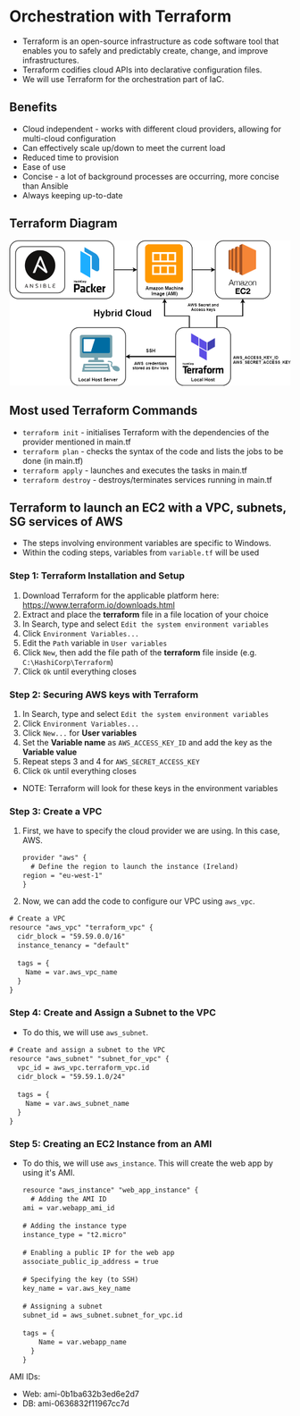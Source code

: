 # Orchestration with Terraform
* Terraform is an open-source infrastructure as code software tool that enables you to safely and predictably create, change, and improve infrastructures. 
* Terraform codifies cloud APIs into declarative configuration files. 
* We will use Terraform for the orchestration part of IaC.

## Benefits
* Cloud independent - works with different cloud providers, allowing for multi-cloud configuration 
* Can effectively scale up/down to meet the current load
* Reduced time to provision
* Ease of use
* Concise - a lot of background processes are occurring, more concise than Ansible
* Always keeping up-to-date

## Terraform Diagram
![image](Diagrams/Terraform_Diagram.png)

## Most used Terraform Commands
* `terraform init` - initialises Terraform with the dependencies of the provider mentioned in main.tf
* `terraform plan` - checks the syntax of the code and lists the jobs to be done (in main.tf)
* `terraform apply` - launches and executes the tasks in main.tf
* `terraform destroy` - destroys/terminates services running in main.tf

## Terraform to launch an EC2 with a VPC, subnets, SG services of AWS
* The steps involving environment variables are specific to Windows.
* Within the coding steps, variables from `variable.tf` will be used

### Step 1: Terraform Installation and Setup
1. Download Terraform for the applicable platform here: https://www.terraform.io/downloads.html
2. Extract and place the **terraform** file in a file location of your choice
3. In Search, type and select `Edit the system environment variables`
4. Click `Environment Variables...`
5. Edit the `Path` variable in `User variables`
6. Click `New`, then add the file path of the **terraform** file inside (e.g. `C:\HashiCorp\Terraform`)
7. Click `Ok` until everything closes

### Step 2: Securing AWS keys with Terraform
1. In Search, type and select `Edit the system environment variables`
2. Click `Environment Variables...`
3. Click `New...` for **User variables**
4. Set the **Variable name** as `AWS_ACCESS_KEY_ID` and add the key as the **Variable value**
5. Repeat steps 3 and 4 for `AWS_SECRET_ACCESS_KEY`
6. Click `Ok` until everything closes
* NOTE: Terraform will look for these keys in the environment variables

### Step 3: Create a VPC
1. First, we have to specify the cloud provider we are using. In this case, AWS.
   ```
   provider "aws" {
     # Define the region to launch the instance (Ireland)
   region = "eu-west-1"
   }
   ```
2. Now, we can add the code to configure our VPC using `aws_vpc`.
```
# Create a VPC
resource "aws_vpc" "terraform_vpc" {
  cidr_block = "59.59.0.0/16"
  instance_tenancy = "default"
  
  tags = {
    Name = var.aws_vpc_name
  }
}
``` 

### Step 4: Create and Assign a Subnet to the VPC
* To do this, we will use `aws_subnet`.
```
# Create and assign a subnet to the VPC
resource "aws_subnet" "subnet_for_vpc" {
  vpc_id = aws_vpc.terraform_vpc.id
  cidr_block = "59.59.1.0/24"

  tags = {
    Name = var.aws_subnet_name
  }
}
```

### Step 5: Creating an EC2 Instance from an AMI
* To do this, we will use `aws_instance`. This will create the web app by using it's AMI.
   ```
   resource "aws_instance" "web_app_instance" {
     # Adding the AMI ID
   ami = var.webapp_ami_id

   # Adding the instance type
   instance_type = "t2.micro"

   # Enabling a public IP for the web app
   associate_public_ip_address = true

   # Specifying the key (to SSH)
   key_name = var.aws_key_name

   # Assigning a subnet
   subnet_id = aws_subnet.subnet_for_vpc.id

   tags = {
       Name = var.webapp_name
     }
   }
   ```

AMI IDs:<br />
* Web: ami-0b1ba632b3ed6e2d7
* DB:  ami-0636832f11967cc7d
